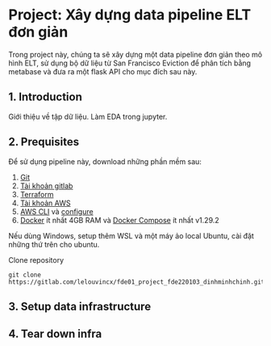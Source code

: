 # Project: Xây dựng data pipeline ELT đơn giản

Trong project này, chúng ta sẽ xây dựng một data pipeline đơn giản theo mô hình ELT, sử dụng bộ dữ liệu từ San Francisco Eviction để phân tích bằng metabase và đưa ra một flask API cho mục đích sau này.

## 1\. Introduction

Giới thiệu về tập dữ liệu.
Làm EDA trong jupyter.

## 2\. Prequisites

Để sử dụng pipeline này, download những phần mềm sau:

1. [Git](https://git-scm.com/book/en/v2/Getting-Started-Installing-Git)
2. [Tài khoản gitlab](https://gitlab.com/)
3. [Terraform](https://learn.hashicorp.com/tutorials/terraform/install-cli) 
4. [Tài khoản AWS](https://aws.amazon.com/) 
5. [AWS CLI](https://docs.aws.amazon.com/cli/latest/userguide/install-cliv2.html) và [configure](https://docs.aws.amazon.com/cli/latest/userguide/cli-chap-configure.html)
6. [Docker](https://docs.docker.com/engine/install/) ít nhất 4GB RAM và [Docker Compose](https://docs.docker.com/compose/install/) ít nhất v1.29.2

Nếu dùng Windows, setup thêm WSL và một máy ảo local Ubuntu, cài đặt những thứ trên cho ubuntu.

Clone repository
```bash=
git clone https://gitlab.com/lelouvincx/fde01_project_fde220103_dinhminhchinh.git
```

## 3\. Setup data infrastructure

## 4\. Tear down infra
